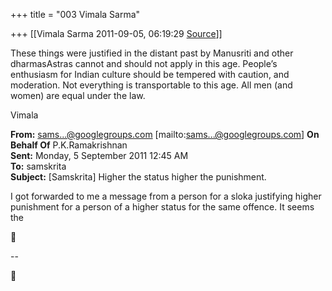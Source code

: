 +++
title = "003 Vimala Sarma"

+++
[[Vimala Sarma	2011-09-05, 06:19:29 [Source](https://groups.google.com/g/samskrita/c/ckD3lMZO4gg)]]



These things were justified in the distant past by Manusriti and other dharmasAstras cannot and should not apply in this age. People’s enthusiasm for Indian culture should be tempered with caution, and moderation. Not everything is transportable to this age. All men (and women) are equal under the law.

Vimala



**From:** [sams...@googlegroups.com]() \[mailto:[sams...@googlegroups.com]()\] **On Behalf Of** P.K.Ramakrishnan  
**Sent:** Monday, 5 September 2011 12:45 AM  
**To:** samskrita  
**Subject:** \[Samskrita\] Higher the status higher the punishment.



I got forwarded to me a message from a person for a sloka justifying higher punishment for a person of a higher status for the same offence.
It seems the



--  



